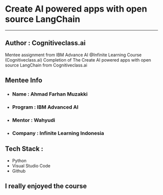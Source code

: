 # Create AI powered apps with open source LangChain
-----------------------------------------------
## Author : Cognitiveclass.ai
Mentee assignment from IBM Advance AI @Infinite Learning Course (Cognitiveclass.ai) Completion of The Create AI powered apps with open source LangChain from Cognitiveclass.ai 
## Mentee Info

- ### Name : Ahmad Farhan Muzakki
- ### Program : IBM Advanced AI 
- ### Mentor : Wahyudi
- ### Company : Infinite Learning Indonesia

## Tech Stack :
- Python
- Visual Studio Code
- Github
## I really enjoyed the course